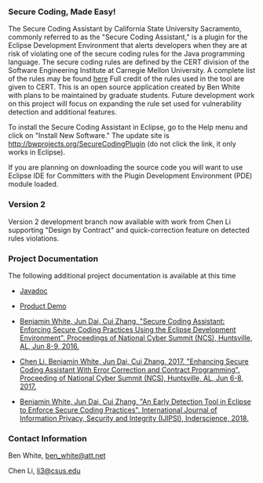 ### Secure Coding, Made Easy!
The Secure Coding Assistant by California State University Sacramento, commonly referred to as the "Secure Coding Assistant," is a plugin for the Eclipse Development Environment that alerts developers when they are at risk of violating one of the secure coding rules for the Java programming language. The secure coding rules are defined by the CERT division of the Software Engineering Institute at Carnegie Mellon University. A complete list of the rules may be found [here](https://www.securecoding.cert.org/confluence/display/java/2+Rules) Full credit of the rules used in the tool are given to CERT. This is an open source application created by Ben White with plans to be maintained by graduate students. Future development work on this project will focus on expanding the rule set used for vulnerability detection and additional features.

To install the Secure Coding Assistant in Eclipse, go to the Help menu and click on "Install New Software." The update site is http://bwprojects.org/SecureCodingPlugin (do not click the link, it only works in Eclipse).

If you are planning on downloading the source code you will want to use Eclipse IDE for Committers with the Plugin Development Environment (PDE) module loaded.

### Version 2
Version 2 development branch now available with work from Chen Li supporting "Design by Contract" and quick-correction feature on detected rules violations.

### Project Documentation
The following additional project documentation is available at this time

* [Javadoc](http://bwprojects.org/SecureCodingPlugin/doc)

* [Product Demo](https://youtu.be/-4MC8jB_qwk)

* [Benjamin White, Jun Dai, Cui Zhang, "Secure Coding Assistant: Enforcing Secure Coding Practices Using the Eclipse Development Environment". Proceedings of National Cyber Summit (NCS), Huntsville, AL, Jun 8-9, 2016.](http://bwprojects.org/SecureCodingPlugin/NCS16_paper_5.pdf)

* [Chen Li, Benjamin White, Jun Dai, Cui Zhang. 2017. "Enhancing Secure Coding Assistant With Error Correction and Contract Programming". Proceeding of National Cyber Summit (NCS), Huntsville, AL, Jun 6-8, 2017.](http://bwprojects.org/SecureCodingPlugin/NCS2017_vfinal.pdf)

* [Benjamin White, Jun Dai, Cui Zhang, "An Early Detection Tool in Eclipse to Enforce Secure Coding Practices". International Journal of Information Privacy, Security and Integrity (IJIPSI), Inderscience, 2018. ](https://www.inderscienceonline.com/doi/abs/10.1504/IJIPSI.2018.096142)

### Contact Information
Ben White, ben_white@att.net

Chen Li, li3@csus.edu
